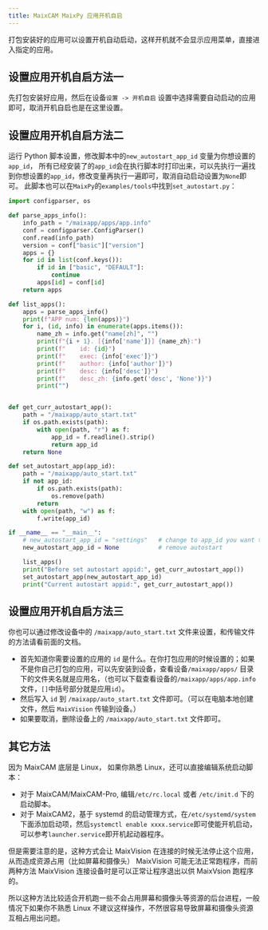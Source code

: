 ```yaml
---
title: MaixCAM MaixPy 应用开机自启
---
```


打包安装好的应用可以设置开机自动启动，这样开机就不会显示应用菜单，直接进入指定的应用。

## 设置应用开机自启方法一

先打包安装好应用，然后在设备`设置 -> 开机自启` 设置中选择需要自动启动的应用即可，取消开机自启也是在这里设置。

## 设置应用开机自启方法二

运行 Python 脚本设置，修改脚本中的`new_autostart_app_id` 变量为你想设置的 `app_id`， 所有已经安装了的`app_id`会在执行脚本时打印出来，可以先执行一遍找到你想设置的`app_id`，修改变量再执行一遍即可，取消自动启动设置为`None`即可。
此脚本也可以在`MaixPy`的`examples/tools`中找到`set_autostart.py`：

```python
import configparser, os

def parse_apps_info():
    info_path = "/maixapp/apps/app.info"
    conf = configparser.ConfigParser()
    conf.read(info_path)
    version = conf["basic"]["version"]
    apps = {}
    for id in list(conf.keys()):
        if id in ["basic", "DEFAULT"]:
            continue
        apps[id] = conf[id]
    return apps

def list_apps():
    apps = parse_apps_info()
    print(f"APP num: {len(apps)}")
    for i, (id, info) in enumerate(apps.items()):
        name_zh = info.get("name[zh]", "")
        print(f"{i + 1}. [{info['name']}] {name_zh}:")
        print(f"    id: {id}")
        print(f"    exec: {info['exec']}")
        print(f"    author: {info['author']}")
        print(f"    desc: {info['desc']}")
        print(f"    desc_zh: {info.get('desc', 'None')}")
        print("")


def get_curr_autostart_app():
    path = "/maixapp/auto_start.txt"
    if os.path.exists(path):
        with open(path, "r") as f:
            app_id = f.readline().strip()
            return app_id
    return None

def set_autostart_app(app_id):
    path = "/maixapp/auto_start.txt"
    if not app_id:
        if os.path.exists(path):
            os.remove(path)
        return
    with open(path, "w") as f:
        f.write(app_id)

if __name__ == "__main__":
    # new_autostart_app_id = "settings"   # change to app_id you want to set
    new_autostart_app_id = None           # remove autostart

    list_apps()
    print("Before set autostart appid:", get_curr_autostart_app())
    set_autostart_app(new_autostart_app_id)
    print("Current autostart appid:", get_curr_autostart_app())

```

## 设置应用开机自启方法三

你也可以通过修改设备中的 `/maixapp/auto_start.txt` 文件来设置，和传输文件的方法请看前面的文档。
* 首先知道你需要设置的应用的 `id` 是什么。在你打包应用的时候设置的；如果不是你自己打包的应用，可以先安装到设备，查看设备`/maixapp/apps/` 目录下的文件夹名就是应用名，（也可以下载查看设备的`/maixapp/apps/app.info` 文件，`[]`中括号部分就是应用`id`）。
* 然后写入 `id` 到 `/maixapp/auto_start.txt` 文件即可。（可以在电脑本地创建文件，然后 `MaixVision` 传输到设备。）
* 如果要取消，删除设备上的 `/maixapp/auto_start.txt` 文件即可。


## 其它方法

因为 MaixCAM 底层是 Linux， 如果你熟悉 Linux，还可以直接编辑系统启动脚本：
* 对于 MaixCAM/MaixCAM-Pro, 编辑`/etc/rc.local` 或者 `/etc/init.d` 下的启动脚本。
* 对于 MaixCAM2，基于 systemd 的启动管理方式，在`/etc/systemd/system`下面添加启动项，然后`systemctl enable xxxx.service`即可使能开机启动，可以参考`launcher.service`即开机起动器程序。

但是需要注意的是，这种方式会让 MaixVision 在连接的时候无法停止这个应用，从而造成资源占用（比如屏幕和摄像头） MaixVision 可能无法正常跑程序，而前两种方法 MaixVision 连接设备时是可以正常让程序退出以供 MaixVsion 跑程序的。

所以这种方法比较适合开机跑一些不会占用屏幕和摄像头等资源的后台进程，一般情况下如果你不熟悉 Linux 不建议这样操作，不然很容易导致屏幕和摄像头资源互相占用出问题。





